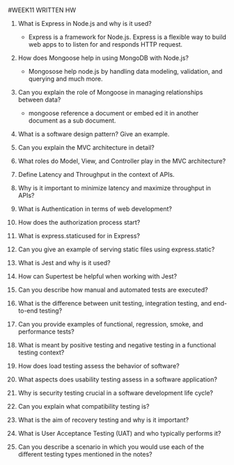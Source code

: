#WEEK11 WRITTEN HW
1. What is Express in Node.js and why is it used? 
    - Express is a framework for Node.js. Express is a flexible way to build web apps to to listen for and responds HTTP request.

2. How does Mongoose help in using MongoDB with Node.js?
    - Mongosose help node.js by handling data modeling, validation, and querying and much more.

3. Can you explain the role of Mongoose in managing relationships between data?
    - mongoose reference a document or embed ed it in another document as a sub document.
4. What is a software design pattern? Give an example.
5. Can you explain the MVC architecture in detail?
6. What roles do Model, View, and Controller play in the MVC architecture?
7. Define Latency and Throughput in the context of APIs.
8. Why is it important to minimize latency and maximize throughput in APIs?
9. What is Authentication in terms of web development?
10. How does the authorization process start?
11. What is express.staticused for in Express?
12. Can you give an example of serving static files using express.static?
13. What is Jest and why is it used?
14. How can Supertest be helpful when working with Jest?
15. Can you describe how manual and automated tests are executed?
16. What is the difference between unit testing, integration testing, and end-to-end testing?
17. Can you provide examples of functional, regression, smoke, and performance tests?
18. What is meant by positive testing and negative testing in a functional testing context?
19. How does load testing assess the behavior of software?
20. What aspects does usability testing assess in a software application?
21. Why is security testing crucial in a software development life cycle?
22. Can you explain what compatibility testing is?
23. What is the aim of recovery testing and why is it important?
24. What is User Acceptance Testing (UAT) and who typically performs it?
25. Can you describe a scenario in which you would use each of the different testing types mentioned in the notes?



<!-- What is Express in Node.js and why is it used?
How does Mongoose help in using MongoDB with Node.js?
3Can you explain the role of Mongoose in managing relationships between data?
4What is a software design pattern? Give an example.
5Can you explain the MVC architecture in detail?
6What roles do Model, View, and Controller play in the MVC architecture?
7Define Latency and Throughput in the context of APIs.
8Why is it important to minimize latency and maximize throughput in APIs?
9What is Authentication in terms of web development?
10How does the authorization process start?
11What is express.staticused for in Express?
12Can you give an example of serving static files using express.static?
13What is Jest and why is it used?
14How can Supertest be helpful when working with Jest?
15Can you describe how manual and automated tests are executed?
16What is the difference between unit testing, integration testing, and end-to-end testing?
17Can you provide examples of functional, regression, smoke, and performance tests?
18What is meant by positive testing and negative testing in a functional testing context?
19How does load testing assess the behavior of software?
20What aspects does usability testing assess in a software application?
21Why is security testing crucial in a software development life cycle?
22Can you explain what compatibility testing is?
23What is the aim of recovery testing and why is it important?
24What is User Acceptance Testing (UAT) and who typically performs it?
25Can you describe a scenario in which you would use each of the different testing types mentioned in the notes? -->